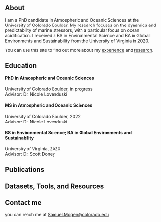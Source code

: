 ## About

I am a PhD candidate in Atmospheric and Oceanic Sciences at the University of Colorado Boulder. My research focuses on the dynamics and predictability of marine stressors, with a particular focus on ocean acidification. I received a BS in Environmental Science and BA in Global Environments and Sustainability from the University of Virginia in 2020. 

<!-- [Curriculum vitae](/assets/mogen_cv.pdf) (updated 21 April 2023) -->
You can use this site to find out more about my [experience](./cv_page.html) and [research](./research_page.html).


## Education

#### PhD in Atmospheric and Oceanic Sciences
University of Colorado Boulder, in progress
<br>
Advisor: Dr. Nicole Lovenduski

#### MS in Atmospheric and Oceanic Sciences
University of Colorado Boulder, 2022
<br>
Advisor: Dr. Nicole Lovenduski

#### BS in Environmental Science; BA in Global Environments and Sustainability
University of Virginia, 2020
<br>
Advisor: Dr. Scott Doney


## Publications


## Datasets, Tools, and Resources

## Contact me
you can reach me at Samuel.Mogen@colorado.edu

